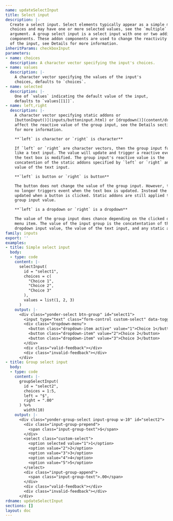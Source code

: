 ```yaml
---
name: updateSelectInput
title: Select input
description: |-
  Create a select input. Select elements typically appear as a simple menu of
  choices and may have one or more selected values, see the `multiple`
  argument. A group select input is a select input with one or two additional
  components. These addon components are used to change the reactivity or value
  of the input, see Details for more information.
inheritParams: checkboxInput
parameters:
- name: choices
  description: A character vector specifying the input's choices.
- name: values
  description: |-
    A character vector specifying the values of the input's
    choices, defaults to `choices`.
- name: selected
  description: |-
    One of `values` indicating the default value of the input,
    defaults to `values[[1]]`.
- name: left,right
  description: |-
    A character vector specifying static addons or
    [buttonInput()](inputs/buttoninput.html) or [dropdown()](content/dropdown.html) elements specifying dynamic addons. Addons
    affect the reactive value of the group input, see the Details section below
    for more information.

    **`left` is character or `right` is character**

    If `left` or `right` are character vectors, then the group input functions
    like a text input. The value will update and trigger a reactive event when
    the text box is modified. The group input's reactive value is the
    concatention of the static addons specified by `left` or `right` and the
    value of the text input.

    **`left` is button or `right` is button**

    The button does not change the value of the group input. However, the input
    no longer triggers event when the text box is updated. Instead the value is
    updated when a button is clicked. Static addons are still applied to the
    group input value.

    **`left` is a dropdown or `right` is a dropdown**

    The value of the group input does chance depending on the clicked dropdown
    menu item. The value of the input group is the concatentation of the
    dropdown input value, the value of the text input, and any static addons.
family: inputs
export: ''
examples:
- title: Simple select input
  body:
  - type: code
    content: |-
      selectInput(
        id = "select1",
        choices = c(
          "Choice 1",
          "Choice 2",
          "Choice 3"
        ),
        values = list(1, 2, 3)
      )
    output: |-
      <div class="yonder-select btn-group" id="select1">
        <input type="text" class="form-control custom-select" data-toggle="dropdown" placeholder="Choice 1"/>
        <div class="dropdown-menu">
          <button class="dropdown-item active" value="1">Choice 1</button>
          <button class="dropdown-item" value="2">Choice 2</button>
          <button class="dropdown-item" value="3">Choice 3</button>
        </div>
        <div class="valid-feedback"></div>
        <div class="invalid-feedback"></div>
      </div>
- title: Group select input
  body:
  - type: code
    content: |-
      groupSelectInput(
        id = "select2",
        choices = 1:5,
        left = "$",
        right = ".00"
      ) %>%
        width(10)
    output: |-
      <div class="yonder-group-select input-group w-10" id="select2">
        <div class="input-group-prepend">
          <span class="input-group-text">$</span>
        </div>
        <select class="custom-select">
          <option selected value="1">1</option>
          <option value="2">2</option>
          <option value="3">3</option>
          <option value="4">4</option>
          <option value="5">5</option>
        </select>
        <div class="input-group-append">
          <span class="input-group-text">.00</span>
        </div>
        <div class="valid-feedback"></div>
        <div class="invalid-feedback"></div>
      </div>
rdname: updateSelectInput
sections: []
layout: doc
---
```


